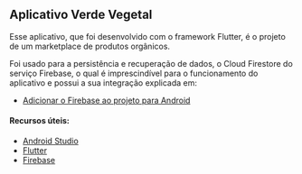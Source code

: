 ## Aplicativo Verde Vegetal

Esse aplicativo, que foi desenvolvido com o framework Flutter, é o projeto de um marketplace de produtos orgânicos.

Foi usado para a persistência e recuperação de dados, o Cloud Firestore do serviço Firebase, o qual é imprescindível para o funcionamento do aplicativo e possui a sua integração explicada em:
- [Adicionar o Firebase ao projeto para Android](https://firebase.google.com/docs/android/setup?authuser=0)


#### Recursos úteis:

- [Android Studio](https://developer.android.com/studio/install)
- [Flutter](https://flutter.dev/docs/get-started/install)
- [Firebase](https://firebase.google.com/docs)
